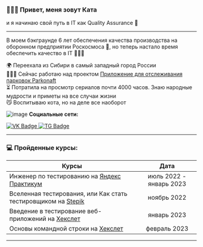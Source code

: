<h3>🙋🏼‍♀️   Привет, 
меня зовут Ката  </h3

и я начинаю свой путь в IT как Quality Assurance 🐣 

___

В моем бэкграунде 6 лет обеспечения качества производства на оборонном предприятии Роскосмоса 🚀, но теперь настало время обеспечить качество в IT 🦸🏼‍♀️




🌍  Переехала из Сибири в самый западный город России  
👩🏼‍💻  Сейчас работаю над проектом [Приложение для отслеживания парковок Parkonaft](http://github.com/car-parking-tracking)  
⏳  Потратила на просмотр сериалов почти 4000 часов. Знаю народные мудрости и приметы на все случаи жизни  
😼  Воспитываю кота, но на деле все наоборот  

![image](https://github.com/KateSibi/katesibi/assets/117051965/e8f77967-db6d-438d-8637-0f10f78db695) **Социальные сети:** 

<div id="badges">
    <a href="https://vk.com/id348173105" target="_blank">
      <img src="https://img.icons8.com/?size=38&id=114452&format=png" alt="VK Badge"/>
    </a>
    <a href="https://t.me/katesibi" target="_blank">
      <img src="https://img.icons8.com/?size=38&id=63306&format=png" alt="TG Badge"/>
    </a>
  </div>

---

### 💻 Пройденные курсы:

| Курсы                                                           | Дата              |
| ----------------------------------------------------------------| :---------------: |
| Инженер по тестированию на [Яндекс Практикум](https://practicum.yandex.ru/profile/qa-engineer/)          | июль 2022 - январь 2023 |
| Вселенная тестирования, или Как стать тестировщиком на [Stepik](https://stepik.org/course/118842/info)   | ноябрь 2022             |  
|Введение в тестирование веб-приложений на [Хекслет](https://ru.hexlet.io/courses/web-testing-basics)      | январь 2023             | 
|Основы командной строки на [Хекслет](https://ru.hexlet.io/courses/cli-basics)                             | февраль 2023            |

--- 
